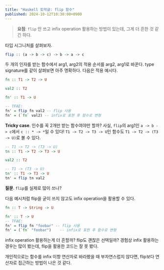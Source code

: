 ```yaml
---
title: "Haskell 토막글: flip 함수"
published: 2024-10-12T10:30:00+0900
---
```


> **요점**: `flip` 안 쓰고 infix operation 활용하는 방법이 있는데, 그게 더 흔한
> 것 같긴 하다.

타입 시그니처를 살펴보자.

```haskell
flip :: (a -> b -> c) -> b -> a -> c
```

두 개의 인자를 받는 함수에서 arg1, arg2의 적용 순서를 arg2, arg1로 바꾼다. type
signature를 같이 살펴보면 아주 명확하다. 다음은 적용 예시다.

```haskell
fn :: T1 -> T2 -> U

val2 :: T2

fn' :: T1 -> U

-- TFAE:
fn' = flip fn val2 -- flip 사용
fn' = (`fn` val2) -- infix로 표현 후 함수로 변형
```

**Tricky case**. 인수를 꼭 2개만 받는 함수여야만 할까? 사실, `flip`의 arg1인 `a
-> b -> c`에서 `c :: * -> *`일 수 있다! `T1 -> T2 -> T3 -> U`인 함수도 `T1 ->
T2 -> (T3 -> U)`로 볼 수 있다.

```haskell
-- T1 -> T2 -> (T3 -> U)
tn :: T1 -> T2 -> T3 -> U

val2 :: T2

-- T1 -> (T3 -> U)
tn' :: T1 -> T3 -> U
tn' = flip tn val2
```

**질문**. `flip`를 실제로 많이 쓰나?

다음 예시처럼 flip을 굳이 쓰지 않고도 infix operation을 활용할 수 있다.

```haskell
fn :: T -> String -> U

fn' :: T -> U
-- TFAE:
fn' = flip fn "foobar" -- flip 사용
fn' = (`fn` "foobar")    -- infix로 표현 후 함수로 변형
```

infix operation 활용하는게 더 흔할까? flip도 괜찮은 선택일까? 경험상 infix
활용하는 경우는 많이 봤는데, flip을 활용한 코드는 잘 못 봤다.

개인적으로는 함수를 infix 이항 연산자로 바라봤을 때 부자연스럽지 않다면,
flip보다 연산자로 접근하는 방법이 나은 것 같다.
